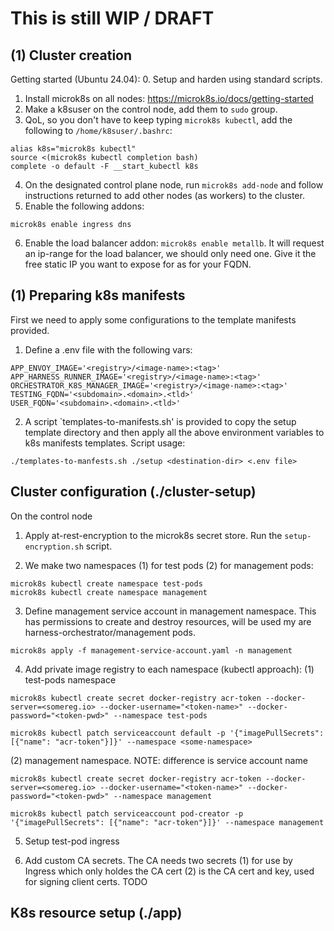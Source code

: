 # This is still **WIP / DRAFT**

## (1) Cluster creation
Getting started (Ubuntu 24.04):
0. Setup and harden using standard scripts.
1. Install microk8s on all nodes: https://microk8s.io/docs/getting-started
2. Make a k8suser on the control node, add them to `sudo` group.
3. QoL, so you don't have to keep typing `microk8s kubectl`, add the following to `/home/k8suser/.bashrc`:
```
alias k8s="microk8s kubectl"
source <(microk8s kubectl completion bash)
complete -o default -F __start_kubectl k8s
```
4. On the designated control plane node, run `microk8s add-node` and follow instructions returned to add other nodes (as workers) to the cluster.
5. Enable the following addons:
```
microk8s enable ingress dns
```
6. Enable the load balancer addon: `microk8s enable metallb`. It will request an ip-range for the load balancer, we should only need one. Give it the free static IP you want to expose for as for your FQDN.




## (1) Preparing k8s manifests
First we need to apply some configurations to the template manifests provided.
1. Define a .env file with the following vars:
```
APP_ENVOY_IMAGE='<registry>/<image-name>:<tag>'
APP_HARNESS_RUNNER_IMAGE='<registry>/<image-name>:<tag>'
ORCHESTRATOR_K8S_MANAGER_IMAGE='<registry>/<image-name>:<tag>'
TESTING_FQDN='<subdomain>.<domain>.<tld>'
USER_FQDN='<subdomain>.<domain>.<tld>'
```

2. A script `templates-to-manifests.sh' is provided to copy the setup template directory and then apply all the above environment variables to k8s manifests templates. Script usage:
```
./templates-to-manfests.sh ./setup <destination-dir> <.env file>
```


## Cluster configuration (./cluster-setup)
On the control node
1. Apply at-rest-encryption to the microk8s secret store. Run the `setup-encryption.sh` script.

2. We make two namespaces (1) for test pods (2) for management pods:
```
microk8s kubectl create namespace test-pods
microk8s kubectl create namespace management
```
3. Define management service account in management namespace. This has permissions to create and destroy resources, will be used my are
harness-orchestrator/management pods.
```
microk8s apply -f management-service-account.yaml -n management
```
4. Add private image registry to each namespace (kubectl approach):
(1) test-pods namespace
```
microk8s kubectl create secret docker-registry acr-token --docker-server=<somereg.io> --docker-username="<token-name>" --docker-password="<token-pwd>" --namespace test-pods

microk8s kubectl patch serviceaccount default -p '{"imagePullSecrets": [{"name": "acr-token"}]}' --namespace <some-namespace>
```
(2) management namespace. NOTE: difference is service account name
```
microk8s kubectl create secret docker-registry acr-token --docker-server=<somereg.io> --docker-username="<token-name>" --docker-password="<token-pwd>" --namespace management

microk8s kubectl patch serviceaccount pod-creator -p '{"imagePullSecrets": [{"name": "acr-token"}]}' --namespace management
```
5. Setup test-pod ingress

5. Add custom CA secrets. The CA needs two secrets (1) for use by Ingress which only holdes the CA cert (2) is the CA cert and key, used for signing client certs.
TODO
## K8s resource setup (./app)





